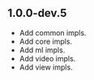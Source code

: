 ## 1.0.0-dev.5

* Add common impls.
* Add core impls.
* Add ml impls.
* Add video impls.
* Add view impls.
